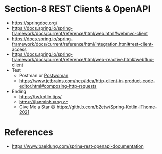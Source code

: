 # Section-8 REST Clients & OpenAPI
* https://springdoc.org/
* https://docs.spring.io/spring-framework/docs/current/reference/html/web.html#webmvc-client
* https://docs.spring.io/spring-framework/docs/current/reference/html/integration.html#rest-client-access
* https://docs.spring.io/spring-framework/docs/current/reference/html/web-reactive.html#webflux-client
* Test
  * Postman or [Postwoman](https://hoppscotch.io/tw)
  * https://www.jetbrains.com/help/idea/http-client-in-product-code-editor.html#composing-http-requests
* Ending
  * https://tw.kotlin.tips/
  * https://jianminhuang.cc
  * Give Me a Star 😄 https://github.com/b2etw/Spring-Kotlin-iThome-2021

# References
* https://www.baeldung.com/spring-rest-openapi-documentation
